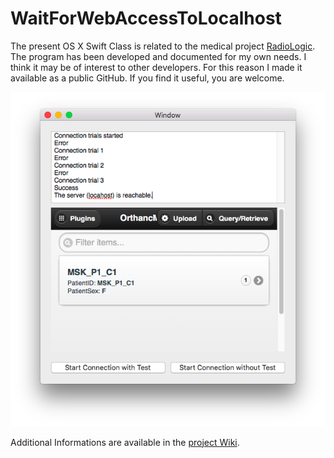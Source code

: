 # WaitForWebAccessToLocalhost
The present OS X Swift Class is related to the medical project [RadioLogic](http://www.radiologic.fr). The program has been developed and documented for my own needs. I think it may be of interest to other developers. For this reason I made it available as a public GitHub. If you find it useful, you are welcome. 

![localhostApp](localhostApp.png)

Additional Informations are available in the [project Wiki](https://github.com/mbarnig/WaitForWebAccessToLocalhost/wiki).
